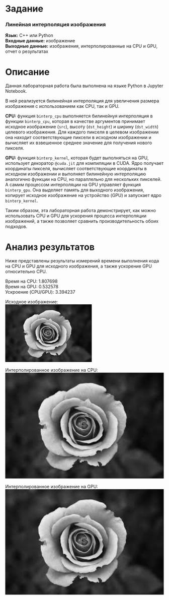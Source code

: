 # Задание
### Линейная интерполяция изображения
**Язык:** C++ или Python  
**Входные данные:** изображение  
**Выходные данные:** изображения, интерполированные на CPU и GPU, отчет о результатах

# Описание
Данная лабораторная работа была выполнена на языке Python в Jupyter Notebook.

В ней реализуется билинейная интерполяция для увеличения размера изображения с использованием как CPU, так и GPU.

**CPU:** функция `binterp_cpu` выполняется билинейнуя интерполяция в функции `binterp_cpu`, которая в качестве аргументов принимает исходное изображение (`src`), высоту (`dst_height`) и ширину (`dst_width`) целевого изображения. Для каждого пикселя в целевом изображении она находит соответствующие пиксели в исходном изображении и вычисляет их взвешенное среднее значение для получения нового пикселя.

**GPU:** функция `binterp_kernel`, которая будет выполняться на GPU, использует декоратор `@cuda.jit` для компиляции в CUDA. Ядро получает координаты пикселя, вычисляет соответствующие координаты в исходном изображении и выполняет билинейную интерполяцию аналогично функции на CPU, но параллельно для нескольких пикселей. А самим процессом интерполяции на GPU управляет функция `binterp_gpu`. Она выделяет память для выходного изображения, копирует исходное изображение на устройство (GPU) и запускает ядро `binterp_kernel`.

Таким образом, эта лабораторная работа демонстрирует, как можно использовать CPU и GPU для ускорения процесса интерполяции изображений, а также позволяет сравнить производительность обоих подходов.

# Анализ результатов
Ниже представлены результаты измерений времени выполнения кода на CPU и GPU для исходного изображения, а также ускорение GPU относительно CPU.

Время на CPU:  1.807698  
Время на GPU:  0.532578  
Ускроение (CPU/GPU): 3.394237  
  
Исходное изображение:  
![alt text](rosebaw.jpg)
  
Интерполированное изображение на CPU:  
![alt text](/assets/BILINEAR-1.png)
  
Интерполированное изображение на GPU:  
![alt text](/assets/BILINEAR-2.png)
